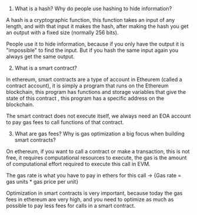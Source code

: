 1. What is a hash? Why do people use hashing to hide information?

A hash is a cryptographic function, this function takes an input of any length, and with that input it makes the hash, after making the hash you get an output with a fixed size (normally 256 bits). 

People use it to hide information, because if you only have the output it is "impossible" to find the input. But if you hash the same input again you always get the same output.

2. What is a smart contract?

In ethereum, smart contracts are a type of account in Etheurem (called a contract account), it is simply a program that runs on the Ethereum blockchain, this program has functions and storage variables that give the state of this contract , this program has a specific address on the blockchain.  

The smart contract does not execute itself, we always need an EOA account to pay gas fees to call functions of that contract.

3. What are gas fees? Why is gas optimization a big focus when building smart contracts?

On ethereum, if you want to call a contract or make a transaction, this is not free, it requires computational resources to execute, the gas is the amount of computational effort required to execute this call in EVM.

The gas rate is what you have to pay in ethers for this call &rarr; {Gas rate = gas units * gas price per unit}

Optimization in smart contracts is very important, because today the gas fees in ethereum are very high, and you need to optimize as much as possible to pay less fees for calls in a smart contract.
